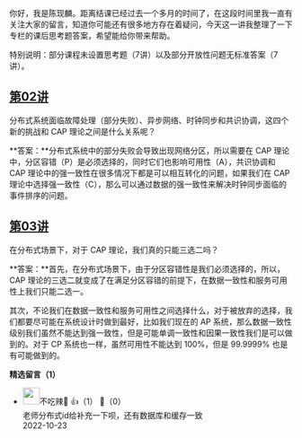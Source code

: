 你好，我是陈现麟。距离结课已经过去一个多月的时间了，在这段时间里我一直有关注大家的留言，知道你可能还有很多地方存在着疑问，今天这一讲我整理了一下专栏的课后思考题答案，希望能给你带来帮助。

特别说明：部分课程未设置思考题（7讲）以及部分开放性问题无标准答案（7讲）。

## [**第02讲**](https://time.geekbang.org/column/article/481049)

分布式系统面临故障处理（部分失败）、异步网络、时钟同步和共识协调，这四个新的挑战和 CAP 理论之间是什么关系呢？

**答案：**分布式系统中的部分失败会导致出现网络分区，所以需要在 CAP 理论中，分区容错（P）是必须选择的，同时它们也影响可用性（A），共识协调和 CAP 理论中的强一致性在很多情况下都是可以相互转化的问题，如果我们在 CAP 理论中选择强一致性（C），那么可以通过数据的强一致性来解决时钟同步面临的事件排序的问题。

## [**第03讲**](https://time.geekbang.org/column/article/481069)

在分布式场景下，对于 CAP 理论，我们真的只能三选二吗？

**答案：**首先，在分布式场景下，由于分区容错性是我们必须选择的，所以，CAP 理论的三选二就变成了在满足分区容错的前提下，在数据一致性和服务可用性上我们只能二选一。

其次，不论我们在数据一致性和服务可用性之间选择什么，对于被放弃的选择，我们都要尽可能在系统设计时做到最好，比如我们现在的 AP 系统，那么数据一致性级别我们虽然不能达到强一致性，但是可能单调一致性和因果一致性我们是可以做到的。对于 CP 系统也一样，虽然可用性不能达到 100%，但是 99.9999% 也是有可能做到的。
<div><strong>精选留言（1）</strong></div><ul>
<li><img src="https://static001.geekbang.org/account/avatar/00/14/59/91/fa2d8bb2.jpg" width="30px"><span>不吃辣👾</span> 👍（1） 💬（0）<div>老师分布式id给补充一下呗，还有数据库和缓存一致</div>2022-10-23</li><br/>
</ul>